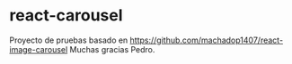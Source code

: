 # react-carousel
Proyecto de pruebas basado en https://github.com/machadop1407/react-image-carousel
Muchas gracias Pedro.
